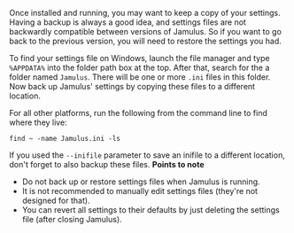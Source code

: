 <!-- NOTE: This must apply to both Client and Server, and all operating systems -->

Once installed and running, you may want to keep a copy of your settings. Having a backup is always a good idea, and settings files are not backwardly compatible between versions of Jamulus. So if you want to go back to the previous version, you will need to restore the settings you had.

To find your settings file on Windows, launch the file manager and type `%APPDATA%` into the folder path box at the top. After that, search for the a folder named `Jamulus`. There will be one or more `.ini` files in this folder. Now back up Jamulus' settings by copying these files to a different location.

For all other platforms, run the following from the command line to find where they live:

`find ~ -name Jamulus.ini -ls`

If you used the `--inifile` parameter to save an inifile to a different location, don't forget to also backup these files.
**Points to note**

* Do not back up or restore settings files when Jamulus is running.
* It is not recommended to manually edit settings files (they're not designed for that).
* You can revert all settings to their defaults by just deleting the settings file (after closing Jamulus).
